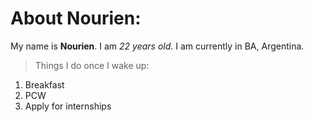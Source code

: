 # About Nourien:
My name is **Nourien**. I am _22 years old_. I am currently in BA, Argentina. 
> Things I do once I wake up:
1. Breakfast
2. PCW
3. Apply for internships
